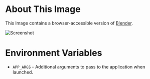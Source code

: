 # About This Image

This Image contains a browser-accessible version of [Blender](https://www.blender.org/).

![Screenshot][Image_Screenshot]

[Image_Screenshot]: https://5856039.fs1.hubspotusercontent-na1.net/hubfs/5856039/dockerhub/image-screenshots/blender.png "Image Screenshot"

# Environment Variables

* `APP_ARGS` - Additional arguments to pass to the application when launched.
